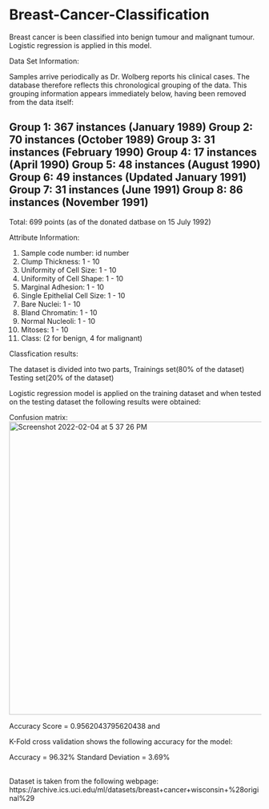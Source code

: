 # Breast-Cancer-Classification
Breast cancer is been classified into benign tumour and malignant tumour.
Logistic regression is applied in this model.

Data Set Information:

Samples arrive periodically as Dr. Wolberg reports his clinical cases. The database therefore reflects this chronological grouping of the data. This grouping information appears immediately below, having been removed from the data itself: 

Group 1: 367 instances (January 1989) 
Group 2: 70 instances (October 1989) 
Group 3: 31 instances (February 1990) 
Group 4: 17 instances (April 1990) 
Group 5: 48 instances (August 1990) 
Group 6: 49 instances (Updated January 1991) 
Group 7: 31 instances (June 1991) 
Group 8: 86 instances (November 1991) 
----------------------------------------- 
Total: 699 points (as of the donated datbase on 15 July 1992) 

Attribute Information:

1. Sample code number: id number 
2. Clump Thickness: 1 - 10 
3. Uniformity of Cell Size: 1 - 10 
4. Uniformity of Cell Shape: 1 - 10 
5. Marginal Adhesion: 1 - 10 
6. Single Epithelial Cell Size: 1 - 10 
7. Bare Nuclei: 1 - 10 
8. Bland Chromatin: 1 - 10 
9. Normal Nucleoli: 1 - 10 
10. Mitoses: 1 - 10 
11. Class: (2 for benign, 4 for malignant)

Classfication results:

The dataset is divided into two parts,
Trainings set(80% of the dataset)
Testing set(20% of the dataset)

Logistic regression model is applied on the training dataset and when tested on the testing dataset the following results were obtained:

Confusion matrix:<br>
<img width="585" alt="Screenshot 2022-02-04 at 5 37 26 PM" src="https://user-images.githubusercontent.com/79460453/152526602-c34a340c-2cfd-4b99-895a-74d9a004915f.png">

Accuracy Score = 0.9562043795620438
and

K-Fold cross validation shows the following accuracy for the model:

Accuracy = 96.32%
Standard Deviation = 3.69%

<br>
Dataset is taken from the following webpage:
https://archive.ics.uci.edu/ml/datasets/breast+cancer+wisconsin+%28original%29

